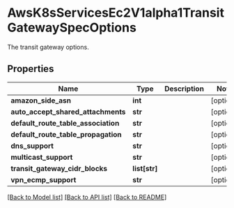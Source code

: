 # AwsK8sServicesEc2V1alpha1TransitGatewaySpecOptions

The transit gateway options.
## Properties
Name | Type | Description | Notes
------------ | ------------- | ------------- | -------------
**amazon_side_asn** | **int** |  | [optional] 
**auto_accept_shared_attachments** | **str** |  | [optional] 
**default_route_table_association** | **str** |  | [optional] 
**default_route_table_propagation** | **str** |  | [optional] 
**dns_support** | **str** |  | [optional] 
**multicast_support** | **str** |  | [optional] 
**transit_gateway_cidr_blocks** | **list[str]** |  | [optional] 
**vpn_ecmp_support** | **str** |  | [optional] 

[[Back to Model list]](../README.md#documentation-for-models) [[Back to API list]](../README.md#documentation-for-api-endpoints) [[Back to README]](../README.md)


